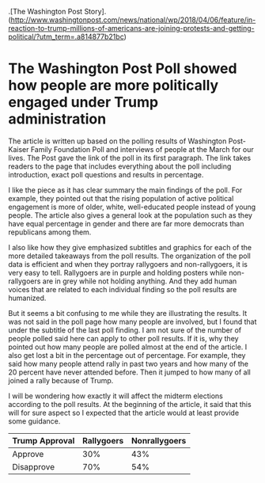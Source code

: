 .[The Washington Post Story]. (http://www.washingtonpost.com/news/national/wp/2018/04/06/feature/in-reaction-to-trump-millions-of-americans-are-joining-protests-and-getting-political/?utm_term=.a814877b21bc)


# The Washington Post Poll showed how people are more politically engaged under Trump administration 

The article is written up based on the polling results of Washington Post-Kaiser Family Foundation Poll and interviews of people at the March for our lives. The Post gave the link of the poll in its first paragraph. The link takes readers to the page that includes everything about the poll including introduction, exact poll questions and results in percentage.

I like the piece as it has clear summary the main findings of the poll. For example, they pointed out that the rising population of active political engagement is more of older, white, well-educated people instead of young people. The article also gives a general look at the population such as they have equal percentage in gender and there are far more democrats than republicans among them. 

I also like how they give emphasized subtitles and graphics for each of the more detailed takeaways from the poll results. The organization of the poll data is efficient and when they portray rallygoers and non-rallygoers, it is very easy to tell. Rallygoers are in purple and holding posters while non-rallygoers are in grey while not holding anything. And they add human voices that are related to each individual finding so the poll results are humanized.

But it seems a bit confusing to me while they are illustrating the results. It was not said in the poll page how many people are involved, but I found that under the subtitle of the last poll finding. I am not sure of the number of people polled said here can apply to other poll results. If it is, why they pointed out how many people are polled almost at the end of the article. I also get lost a bit in the percentage out of percentage. For example, they said how many people attend rally in past two years and how many of the 20 percent have never attended before. Then it jumped to how many of all joined a rally because of Trump. 

I will be wondering how exactly it will affect the midterm elections according to the poll results. At the beginning of the article, it said that this will for sure aspect so I expected that the article would at least provide some guidance. 


|  Trump Approval | Rallygoers | Nonrallygoers |
|-----------------|------------| --------------|
|  Approve | 30%    | 43% |
| Disapprove |70%   | 54% |






